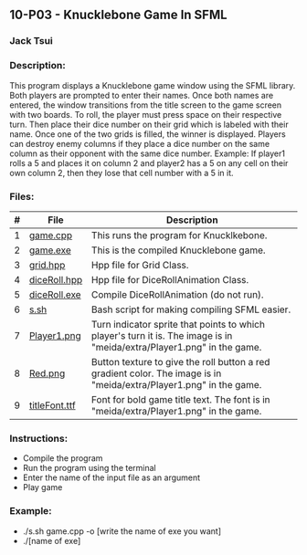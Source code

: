 ## 10-P03 - Knucklebone Game In SFML
### Jack Tsui
### Description:
This program displays a Knucklebone game window using the SFML library. Both players are prompted to enter their names.
Once both names are entered, the window transitions from the title screen to the game screen with two boards. 
To roll, the player must press space on their respective turn. Then place their dice number on their grid which is labeled with their name. 
Once one of the two grids is filled, the winner is displayed. Players can destroy enemy columns if they place a dice number 
on the same column as their opponent with the same dice number. Example: If player1 rolls a 5 and places it on column 2 
and player2 has a 5 on any cell on their own column 2, then they lose that cell number with a 5 in it.

### Files:
|   #   | File            | Description                                        |
| :---: | --------------- | -------------------------------------------------- |
|   1   | [game.cpp](https://github.com/jtsui23-code/2143-OOP/blob/main/Assignments/10-P03/game.cpp)        | This runs the program for Knucklkebone.      |
|   2   | [game.exe](https://github.com/jtsui23-code/2143-OOP/blob/main/Assignments/10-P03/game)          | This is the compiled Knucklebone game.                       |
|   3   | [grid.hpp](https://github.com/jtsui23-code/2143-OOP/blob/main/Assignments/10-P03/grid.hpp)        | Hpp file for Grid Class.      |
|   4  | [diceRoll.hpp](https://github.com/jtsui23-code/2143-OOP/blob/main/Assignments/10-P03/diceRoll.hpp)        | Hpp file for DiceRollAnimation Class.      |
|   5  | [diceRoll.exe](https://github.com/jtsui23-code/2143-OOP/blob/main/Assignments/10-P03/diceRoll)        | Compile DiceRollAnimation (do not run).      |
|   6  | [s.sh](https://github.com/jtsui23-code/2143-OOP/blob/main/Assignments/10-P03/s.sh)        | Bash script for making compiling SFML easier.      |
|   7  | [Player1.png](https://github.com/jtsui23-code/2143-OOP/blob/main/Assignments/10-P03/media/extra/Player1.png)        | Turn indicator sprite that points to which player's turn it is. The image is in "meida/extra/Player1.png" in the game.      |
|   8  | [Red.png](https://github.com/jtsui23-code/2143-OOP/blob/main/Assignments/10-P03/media/extra/Red.png)        | Button texture to give the roll button a red gradient color. The image is in "meida/extra/Player1.png" in the game.     |
|   9  | [titleFont.ttf](https://github.com/jtsui23-code/2143-OOP/blob/main/Assignments/10-P03/media/extra/titleFont.ttf)        | Font for bold game title text. The font is in "meida/extra/Player1.png" in the game.       |



### Instructions:

- Compile the program
- Run the program using the terminal
- Enter the name of the input file as an argument
- Play game
  
### Example:
  - ./s.sh game.cpp -o [write the name of exe you want]
  - ./[name of exe] 
